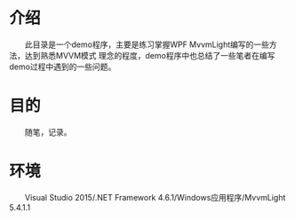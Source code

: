 
# 介绍
&emsp;&emsp;此目录是一个demo程序，主要是练习掌握WPF MvvmLight编写的一些方法，达到熟悉MVVM模式
理念的程度，demo程序中也总结了一些笔者在编写demo过程中遇到的一些问题。  

# 目的
&emsp;&emsp;随笔，记录。

# 环境
&emsp;&emsp;Visual Studio 2015/.NET Framework 4.6.1/Windows应用程序/MvvmLight 5.4.1.1